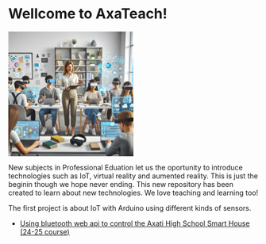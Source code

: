 # Wellcome to AxaTeach!
<a href="AxaTech Image"><img src="https://github.com/codifyit/iotaxatihouse/blob/main/readme/images/iotaxatiimg1.jpeg" align="middle" width="50%" height="50%"></a>

New subjects in Professional Eduation let us the oportunity to introduce technologies such as IoT, virtual reality and aumented reality. This is just the beginin though we hope never ending. This new repository has been created to learn about new technologies. We love teaching and learning too!

The first project is about IoT with Arduino using different kinds of sensors.
- [Using bluetooth web api to control the Axati High School Smart House (24-25 course)](https://github.com/codifyit/iotaxatihouse/blob/main/blesh/)
